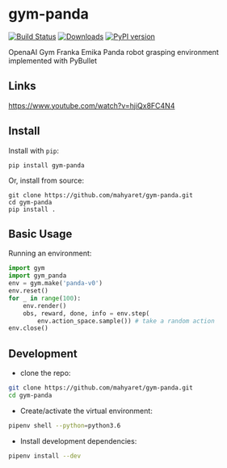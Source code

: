 # gym-panda

[![Build Status](https://travis-ci.org/mahyaret/gym-panda.svg?branch=master)](https://travis-ci.org/mahyaret/gym-panda)
[![Downloads](https://pepy.tech/badge/gym-panda)](https://pepy.tech/project/gym-panda)
[![PyPI version](https://badge.fury.io/py/gym-panda.svg)](https://badge.fury.io/py/gym-panda)


OpenaAI Gym Franka Emika Panda robot grasping environment implemented with PyBullet


## Links

https://www.youtube.com/watch?v=hjiQx8FC4N4

## Install

Install with `pip`:

    pip install gym-panda
    
Or, install from source:

    git clone https://github.com/mahyaret/gym-panda.git
    cd gym-panda
    pip install .

## Basic Usage

Running an environment:

```python
import gym
import gym_panda
env = gym.make('panda-v0')
env.reset()
for _ in range(100):
    env.render()
    obs, reward, done, info = env.step(
        env.action_space.sample()) # take a random action
env.close()
 ```
 


## Development

- clone the repo:
```bash
git clone https://github.com/mahyaret/gym-panda.git
cd gym-panda
```
    
- Create/activate the virtual environment:
```bash
pipenv shell --python=python3.6
```

- Install development dependencies:
```bash
pipenv install --dev
```

